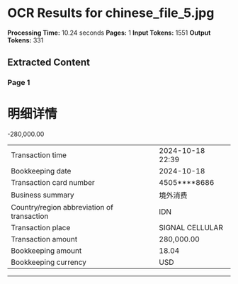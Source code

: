 # OCR Results for chinese_file_5.jpg

**Processing Time:** 10.24 seconds
**Pages:** 1
**Input Tokens:** 1551
**Output Tokens:** 331

## Extracted Content

### Page 1

# 明细详情

-280,000.00

<table>
  <tr>
    <td>Transaction time</td>
    <td>2024-10-18 22:39</td>
  </tr>
  <tr>
    <td>Bookkeeping date</td>
    <td>2024-10-18</td>
  </tr>
  <tr>
    <td>Transaction card number</td>
    <td>4505****8686</td>
  </tr>
  <tr>
    <td>Business summary</td>
    <td>境外消费</td>
  </tr>
  <tr>
    <td>Country/region abbreviation of transaction</td>
    <td>IDN</td>
  </tr>
  <tr>
    <td>Transaction place</td>
    <td>SIGNAL CELLULAR</td>
  </tr>
  <tr>
    <td>Transaction amount</td>
    <td>280,000.00</td>
  </tr>
  <tr>
    <td>Bookkeeping amount</td>
    <td>18.04</td>
  </tr>
  <tr>
    <td>Bookkeeping currency</td>
    <td>USD</td>
  </tr>
</table>

---

